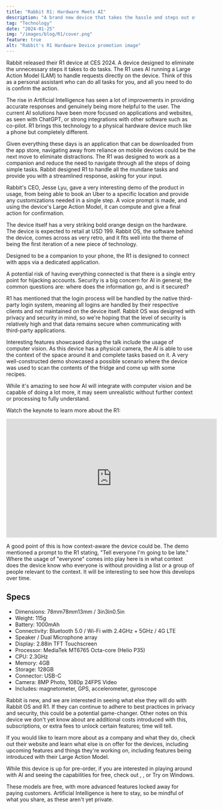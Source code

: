 ```yaml
---
title: "Rabbit R1: Hardware Meets AI"
description: "A brand new device that takes the hassle and steps out of navigating the tech space. Less apps, more action."
tag: "Technology"
date: "2024-01-25"
img: "/images/blog/R1/cover.png"
feature: true
alt: "Rabbit's R1 Hardware Device promotion image"
---
```


Rabbit released their R1 device at CES 2024. A device designed to eliminate the unnecessary steps it takes to do tasks. The R1 uses AI running a Large Action Model (LAM) to handle requests directly on the device. Think of this as a personal assistant who can do all tasks for you, and all you need to do is confirm the action.

The rise in Artificial Intelligence has seen a lot of improvements in providing accurate responses and genuinely being more helpful to the user. The current AI solutions have been more focused on applications and websites, as seen with ChatGPT, or strong integrations with other software such as co-pilot. R1 brings this technology to a physical hardware device much like a phone but completely different.

Given everything these days is an application that can be downloaded from the app store, navigating away from reliance on mobile devices could be the next move to eliminate distractions. The R1 was designed to work as a companion and reduce the need to navigate through all the steps of doing simple tasks. Rabbit designed R1 to handle all the mundane tasks and provide you with a streamlined response, asking for your input.

<Vid source="https://assets.lotofcarrots.com/media/home/section/desktop/4.mp4" credit="Rabbit" thumbnail="https://assets.lotofcarrots.com/media/home/section/desktop/4.webp"></Vid>

Rabbit's CEO, Jesse Lyu, gave a very interesting demo of the product in usage, from being able to book an Uber to a specific location and provide any customizations needed in a single step. A voice prompt is made, and using the device's Large Action Model, it can compute and give a final action for confirmation.

The device itself has a very striking bold orange design on the hardware. The device is expected to retail at USD 199. Rabbit OS, the software behind the device, comes across as very retro, and it fits well into the theme of being the first iteration of a new piece of technology.

Designed to be a companion to your phone, the R1 is designed to connect with apps via a dedicated application.

<Vid source="https://storage.quantum-engine.ai/Rabbits_Factory_4K_h264.mp4" credit="Rabbit" thumbnail="https://assets.lotofcarrots.com/media/home/section/desktop/4.webp"></Vid>

A potential risk of having everything connected is that there is a single entry point for hijacking accounts. Security is a big concern for AI in general; the common questions are: where does the information go, and is it secured?

R1 has mentioned that the login process will be handled by the native third-party login system, meaning all logins are handled by their respective clients and not maintained on the device itself. Rabbit OS was designed with privacy and security in mind, so we're hoping that the level of security is relatively high and that data remains secure when communicating with third-party applications.

Interesting features showcased during the talk include the usage of computer vision. As this device has a physical camera, the AI is able to use the context of the space around it and complete tasks based on it. A very well-constructed demo showcased a possible scenario where the device was used to scan the contents of the fridge and come up with some recipes.

While it's amazing to see how AI will integrate with computer vision and be capable of doing a lot more, it may seem unrealistic without further context or processing to fully understand.

Watch the keynote to learn more about the R1:

<div class="ifr">
<iframe width="560" height="315" src="https://www.youtube.com/embed/22wlLy7hKP4?si=vWN_Iu84Mp2dlDxV" title="YouTube video player" frameborder="0" allow="accelerometer; autoplay; clipboard-write; encrypted-media; gyroscope; picture-in-picture; web-share" allowfullscreen></iframe>
</div>

A good point of this is how context-aware the device could be. The demo mentioned a prompt to the R1 stating, "Tell everyone I'm going to be late." Where the usage of "everyone" comes into play here is in what context does the device know who everyone is without providing a list or a group of people relevant to the context. It will be interesting to see how this develops over time.

## Specs

- Dimensions: 78mm78mm13mm / 3in3in0.5in
- Weight: 115g
- Battery: 1000mAh
- Connectivity: Bluetooth 5.0 / Wi-Fi with 2.4GHz + 5GHz / 4G LTE
- Speaker / Dual Microphone array
- Display: 2.88in TFT Touchscreen
- Processor: MediaTek MT6765 Octa-core (Helio P35)
- CPU: 2.3GHz
- Memory: 4GB
- Storage: 128GB
- Connector: USB-C
- Camera: 8MP Photo, 1080p 24FPS Video
- Includes: magnetometer, GPS, accelerometer, gyroscope

Rabbit is new, and we are interested in seeing what else they will do with Rabbit OS and R1. If they can continue to adhere to best practices in privacy and security, this could be a potential game-changer. Other notes on this device we don't yet know about are additional costs introduced with this, subscriptions, or extra fees to unlock certain features; time will tell.

If you would like to learn more about <PageLink title="Rabbit" url="https://www.rabbit.tech/"></PageLink> as a company and what they do, check out their website and learn what else is on offer for the devices, including upcoming features and things they're working on, including features being introduced with their Large Action Model.

<Media source="/images/blog/R1/inline-1.png" alt="Rabbit's R1 Hardware device a striking orange design with a screen and tactile buttons"></Media>

While this device is up for pre-order, if you are interested in playing around with AI and seeing the capabilities for free, check out <PageLink title="ChatGPT" url="https://chat.openai.com/"></PageLink>, <PageLink title="Bard" url="https://bard.google.com/chat"></PageLink>, or Try <PageLink title="CoPilot" url="https://www.microsoft.com/en-us/windows/copilot-ai-features"></PageLink> on Windows.

These models are free, with more advanced features locked away for paying customers. Artificial Intelligence is here to stay, so be mindful of what you share, as these aren't yet private.
